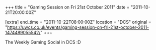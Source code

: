 +++
title = "Gaming Session on Fri 21st October 2011"
date = "2011-10-21T20:00:00Z"

[extra]
end_time = "2011-10-22T08:00:00Z"
location = "DCS"
original = "https://uwcs.co.uk/events/gaming-session-on-fri-21st-october-2011-1474489055542/"
+++

The Weekly Gaming Social in DCS :D

